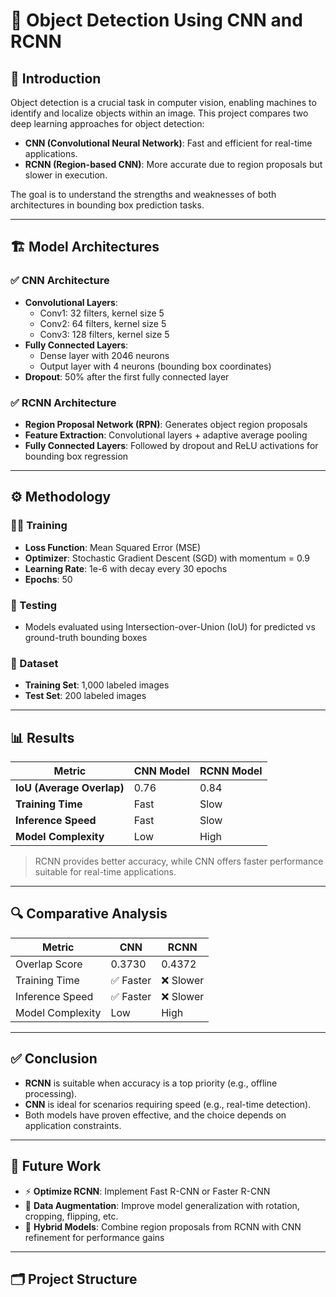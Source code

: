 # 🧠 Object Detection Using CNN and RCNN

## 📌 Introduction

Object detection is a crucial task in computer vision, enabling machines to identify and localize objects within an image. This project compares two deep learning approaches for object detection:

- **CNN (Convolutional Neural Network)**: Fast and efficient for real-time applications.
- **RCNN (Region-based CNN)**: More accurate due to region proposals but slower in execution.

The goal is to understand the strengths and weaknesses of both architectures in bounding box prediction tasks.

---

## 🏗️ Model Architectures

### ✅ CNN Architecture
- **Convolutional Layers**:
  - Conv1: 32 filters, kernel size 5  
  - Conv2: 64 filters, kernel size 5  
  - Conv3: 128 filters, kernel size 5  
- **Fully Connected Layers**:
  - Dense layer with 2046 neurons  
  - Output layer with 4 neurons (bounding box coordinates)  
- **Dropout**: 50% after the first fully connected layer

### ✅ RCNN Architecture
- **Region Proposal Network (RPN)**: Generates object region proposals  
- **Feature Extraction**: Convolutional layers + adaptive average pooling  
- **Fully Connected Layers**: Followed by dropout and ReLU activations for bounding box regression  

---

## ⚙️ Methodology

### 🏋️‍♂️ Training
- **Loss Function**: Mean Squared Error (MSE)
- **Optimizer**: Stochastic Gradient Descent (SGD) with momentum = 0.9
- **Learning Rate**: 1e-6 with decay every 30 epochs
- **Epochs**: 50

### 🧪 Testing
- Models evaluated using Intersection-over-Union (IoU) for predicted vs ground-truth bounding boxes

### 📁 Dataset
- **Training Set**: 1,000 labeled images  
- **Test Set**: 200 labeled images  

---

## 📊 Results

| Metric                  | CNN Model     | RCNN Model    |
|------------------------|---------------|---------------|
| **IoU (Average Overlap)** | 0.76          | 0.84          |
| **Training Time**       | Fast          | Slow          |
| **Inference Speed**     | Fast          | Slow          |
| **Model Complexity**    | Low           | High          |

> RCNN provides better accuracy, while CNN offers faster performance suitable for real-time applications.

---

## 🔍 Comparative Analysis

| Metric              | CNN        | RCNN       |
|---------------------|------------|------------|
| Overlap Score       | 0.3730     | 0.4372     |
| Training Time       | ✅ Faster  | ❌ Slower  |
| Inference Speed     | ✅ Faster  | ❌ Slower  |
| Model Complexity    | Low        | High       |

---

## ✅ Conclusion

- **RCNN** is suitable when accuracy is a top priority (e.g., offline processing).  
- **CNN** is ideal for scenarios requiring speed (e.g., real-time detection).  
- Both models have proven effective, and the choice depends on application constraints.

---

## 🚀 Future Work

- ⚡ **Optimize RCNN**: Implement Fast R-CNN or Faster R-CNN  
- 🧠 **Data Augmentation**: Improve model generalization with rotation, cropping, flipping, etc.  
- 🔀 **Hybrid Models**: Combine region proposals from RCNN with CNN refinement for performance gains  

---

## 🗂️ Project Structure

